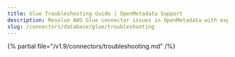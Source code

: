 ```yaml
---
title: Glue Troubleshooting Guide | OpenMetadata Support
description: Resolve AWS Glue connector issues in OpenMetadata with expert troubleshooting guides, error solutions, and configuration fixes for seamless database integration.
slug: /connectors/database/glue/troubleshooting
---
```


{% partial file="/v1.9/connectors/troubleshooting.md" /%}
